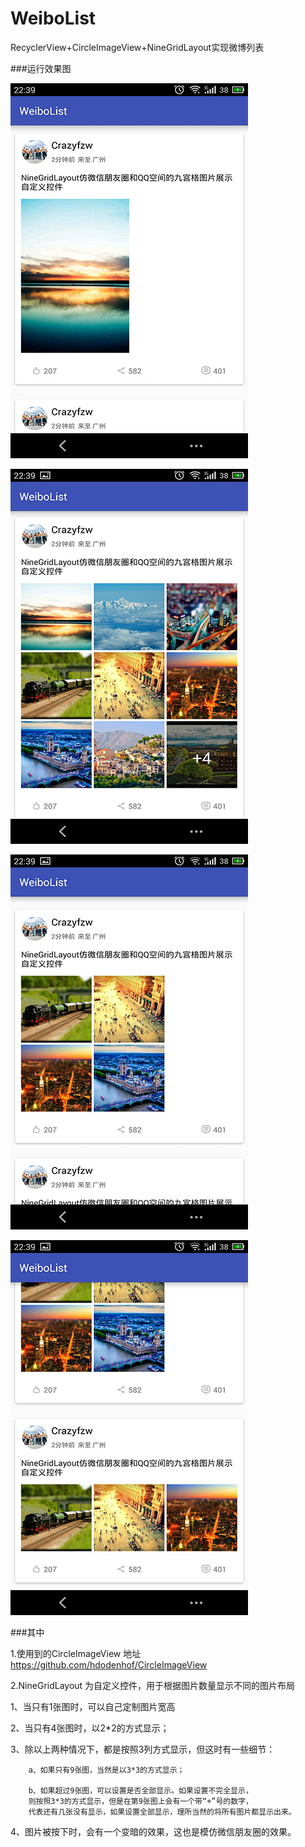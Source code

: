 # WeiboList
RecyclerView+CircleImageView+NineGridLayout实现微博列表


###运行效果图

![images](https://github.com/crazyfzw/ProjectImages/blob/master/WeiboList/S60519-223906.jpg)

![images](https://github.com/crazyfzw/ProjectImages/blob/master/WeiboList/S60519-223915.jpg)

![images](https://github.com/crazyfzw/ProjectImages/blob/master/WeiboList/S60519-223928.jpg)

![images](https://github.com/crazyfzw/ProjectImages/blob/master/WeiboList/S60519-223941.jpg)



###其中

1.使用到的CircleImageView 地址 https://github.com/hdodenhof/CircleImageView

2.NineGridLayout 为自定义控件，用于根据图片数量显示不同的图片布局

1、当只有1张图时，可以自己定制图片宽高

2、当只有4张图时，以2*2的方式显示；
    
3、除以上两种情况下，都是按照3列方式显示，但这时有一些细节：
    
        a、如果只有9张图，当然是以3*3的方式显示；
        
        b、如果超过9张图，可以设置是否全部显示。如果设置不完全显示，
        则按照3*3的方式显示，但是在第9张图上会有一个带“+”号的数字，
        代表还有几张没有显示，如果设置全部显示，理所当然的将所有图片都显示出来。
        
4、图片被按下时，会有一个变暗的效果，这也是模仿微信朋友圈的效果。


